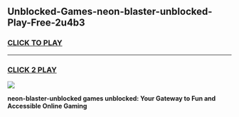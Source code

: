 
## Unblocked-Games-neon-blaster-unblocked-Play-Free-2u4b3
<h3>
<a href="https://premium76.site?title=neon-blaster-unblocked&ref=23A">CLICK TO PLAY</a></h3>
<hr>

<h3>
<a href="https://premium76.site?title=neon-blaster-unblocked&ref=23A">CLICK 2 PLAY</a>
  
</h3>

<a href="https://premium76.site?title=neon-blaster-unblocked&ref=23A"><img src="https://clearcache.store/games.png"></a>


**neon-blaster-unblocked games unblocked: Your Gateway to Fun and Accessible Online Gaming**
